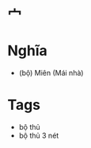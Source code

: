 # 宀

# Nghĩa
* (bộ) Miên (Mái nhà)

# Tags
* bộ thủ
*  bộ thủ 3 nét

<script>window.HANZI_FIELD='宀';</script>

